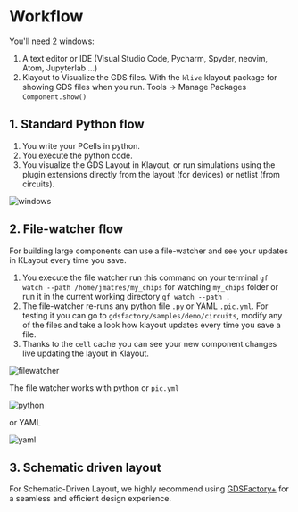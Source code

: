 # Workflow

You'll need 2 windows:

1. A text editor or IDE (Visual Studio Code, Pycharm, Spyder, neovim, Atom, Jupyterlab ...)
2. Klayout to Visualize the GDS files. With the `klive` klayout package for showing GDS files when you run. Tools -> Manage Packages `Component.show()`

## 1. Standard Python flow

1. You write your PCells in python.
2. You execute the python code.
3. You visualize the GDS Layout in Klayout, or run simulations using the plugin extensions directly from the layout (for devices) or netlist (from circuits).

![windows](https://i.imgur.com/ZHEAotn.png)

## 2. File-watcher flow

For building large components can use a file-watcher and see your updates in KLayout every time you save.

1. You execute the file watcher run this command on your terminal `gf watch --path /home/jmatres/my_chips` for watching `my_chips` folder or run it in the current working directory `gf watch --path .`
2. The file-watcher re-runs any python file `.py` or YAML `.pic.yml`. For testing it you can go to `gdsfactory/samples/demo/circuits`, modify any of the files and take a look how klayout updates every time you save a file.
3. Thanks to the `cell` cache you can see your new component changes live updating the layout in Klayout.

![filewatcher](https://i.imgur.com/DNWgVRp.png)

The file watcher works with python or `pic.yml`

![python](https://i.imgur.com/lscMlcJ.png)

or YAML

![yaml](https://i.imgur.com/PbJOhe1.png)

## 3. Schematic driven layout

For Schematic-Driven Layout, we highly recommend using [GDSFactory+](https://gdsfactory.com/) for a seamless and efficient design experience.
